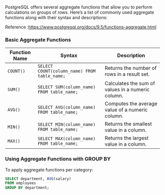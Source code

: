 PostgreSQL offers several aggregate functions that allow you to perform calculations on groups of rows. Here’s a list of commonly used aggregate functions along with their syntax and descriptions:

Reference :https://www.postgresql.org/docs/9.5/functions-aggregate.html

### **Basic Aggregate Functions**

|Function Name|Syntax|Description|
|---|---|---|
|`COUNT()`|`SELECT COUNT(column_name) FROM table_name;`|Returns the number of rows in a result set.|
|`SUM()`|`SELECT SUM(column_name) FROM table_name;`|Calculates the sum of values in a numeric column.|
|`AVG()`|`SELECT AVG(column_name) FROM table_name;`|Computes the average value of a numeric column.|
|`MIN()`|`SELECT MIN(column_name) FROM table_name;`|Returns the smallest value in a column.|
|`MAX()`|`SELECT MAX(column_name) FROM table_name;`|Returns the largest value in a column.|

### **Using Aggregate Functions with GROUP BY**

To apply aggregate functions per category:

```sql
SELECT department, AVG(salary)
FROM employees
GROUP BY department;
```